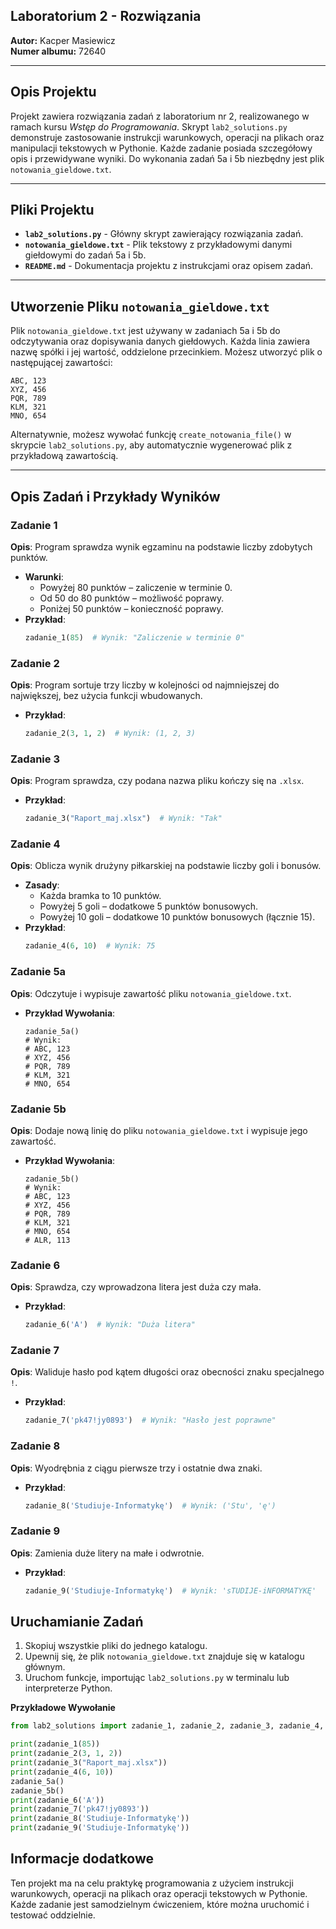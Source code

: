## Laboratorium 2 - Rozwiązania

**Autor:** Kacper Masiewicz  
**Numer albumu:** 72640  

---

## Opis Projektu

Projekt zawiera rozwiązania zadań z laboratorium nr 2, realizowanego w ramach kursu *Wstęp do Programowania*. Skrypt `lab2_solutions.py` demonstruje zastosowanie instrukcji warunkowych, operacji na plikach oraz manipulacji tekstowych w Pythonie. Każde zadanie posiada szczegółowy opis i przewidywane wyniki. Do wykonania zadań 5a i 5b niezbędny jest plik `notowania_gieldowe.txt`.

---

## Pliki Projektu

- **`lab2_solutions.py`** - Główny skrypt zawierający rozwiązania zadań.
- **`notowania_gieldowe.txt`** - Plik tekstowy z przykładowymi danymi giełdowymi do zadań 5a i 5b.
- **`README.md`** - Dokumentacja projektu z instrukcjami oraz opisem zadań.

---

## Utworzenie Pliku `notowania_gieldowe.txt`

Plik `notowania_gieldowe.txt` jest używany w zadaniach 5a i 5b do odczytywania oraz dopisywania danych giełdowych. Każda linia zawiera nazwę spółki i jej wartość, oddzielone przecinkiem. Możesz utworzyć plik o następującej zawartości:

```
ABC, 123
XYZ, 456
PQR, 789
KLM, 321
MNO, 654
```

Alternatywnie, możesz wywołać funkcję `create_notowania_file()` w skrypcie `lab2_solutions.py`, aby automatycznie wygenerować plik z przykładową zawartością.

---

## Opis Zadań i Przykłady Wyników

### Zadanie 1

**Opis**: Program sprawdza wynik egzaminu na podstawie liczby zdobytych punktów.

- **Warunki**: 
  - Powyżej 80 punktów – zaliczenie w terminie 0.
  - Od 50 do 80 punktów – możliwość poprawy.
  - Poniżej 50 punktów – konieczność poprawy.
- **Przykład**:
  ```python
  zadanie_1(85)  # Wynik: "Zaliczenie w terminie 0"
  ```

### Zadanie 2

**Opis**: Program sortuje trzy liczby w kolejności od najmniejszej do największej, bez użycia funkcji wbudowanych.

- **Przykład**:
  ```python
  zadanie_2(3, 1, 2)  # Wynik: (1, 2, 3)
  ```

### Zadanie 3

**Opis**: Program sprawdza, czy podana nazwa pliku kończy się na `.xlsx`.

- **Przykład**:
  ```python
  zadanie_3("Raport_maj.xlsx")  # Wynik: "Tak"
  ```

### Zadanie 4

**Opis**: Oblicza wynik drużyny piłkarskiej na podstawie liczby goli i bonusów.

- **Zasady**:
  - Każda bramka to 10 punktów.
  - Powyżej 5 goli – dodatkowe 5 punktów bonusowych.
  - Powyżej 10 goli – dodatkowe 10 punktów bonusowych (łącznie 15).
- **Przykład**:
  ```python
  zadanie_4(6, 10)  # Wynik: 75
  ```

### Zadanie 5a

**Opis**: Odczytuje i wypisuje zawartość pliku `notowania_gieldowe.txt`.

- **Przykład Wywołania**:
  ```plaintext
  zadanie_5a()  
  # Wynik:
  # ABC, 123
  # XYZ, 456
  # PQR, 789
  # KLM, 321
  # MNO, 654
  ```

### Zadanie 5b

**Opis**: Dodaje nową linię do pliku `notowania_gieldowe.txt` i wypisuje jego zawartość.

- **Przykład Wywołania**:
  ```plaintext
  zadanie_5b()  
  # Wynik:
  # ABC, 123
  # XYZ, 456
  # PQR, 789
  # KLM, 321
  # MNO, 654
  # ALR, 113
  ```

### Zadanie 6

**Opis**: Sprawdza, czy wprowadzona litera jest duża czy mała.

- **Przykład**:
  ```python
  zadanie_6('A')  # Wynik: "Duża litera"
  ```

### Zadanie 7

**Opis**: Waliduje hasło pod kątem długości oraz obecności znaku specjalnego `!`.

- **Przykład**:
  ```python
  zadanie_7('pk47!jy0893')  # Wynik: "Hasło jest poprawne"
  ```

### Zadanie 8

**Opis**: Wyodrębnia z ciągu pierwsze trzy i ostatnie dwa znaki.

- **Przykład**:
  ```python
  zadanie_8('Studiuje-Informatykę')  # Wynik: ('Stu', 'ę')
  ```

### Zadanie 9

**Opis**: Zamienia duże litery na małe i odwrotnie.

- **Przykład**:
  ```python
  zadanie_9('Studiuje-Informatykę')  # Wynik: 'sTUDIJE-iNFORMATYKĘ'
  ```

## Uruchamianie Zadań

1. Skopiuj wszystkie pliki do jednego katalogu.
2. Upewnij się, że plik `notowania_gieldowe.txt` znajduje się w katalogu głównym.
3. Uruchom funkcje, importując `lab2_solutions.py` w terminalu lub interpreterze Python.

**Przykładowe Wywołanie**

```python
from lab2_solutions import zadanie_1, zadanie_2, zadanie_3, zadanie_4, zadanie_5a, zadanie_5b, zadanie_6, zadanie_7, zadanie_8, zadanie_9

print(zadanie_1(85))
print(zadanie_2(3, 1, 2))
print(zadanie_3("Raport_maj.xlsx"))
print(zadanie_4(6, 10))
zadanie_5a()
zadanie_5b()
print(zadanie_6('A'))
print(zadanie_7('pk47!jy0893'))
print(zadanie_8('Studiuje-Informatykę'))
print(zadanie_9('Studiuje-Informatykę'))
```

## Informacje dodatkowe

Ten projekt ma na celu praktykę programowania z użyciem instrukcji warunkowych, operacji na plikach oraz operacji tekstowych w Pythonie. Każde zadanie jest samodzielnym ćwiczeniem, które można uruchomić i testować oddzielnie.
